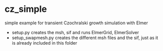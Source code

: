 # cz_simple
simple example for transient Czochralski growth simulation with Elmer

- setup.py creates the msh, sif and runs ElmerGrid, ElmerSolver
- setup_swapmesh.py creates the different msh files and the sif, just as it is already included in this folder
